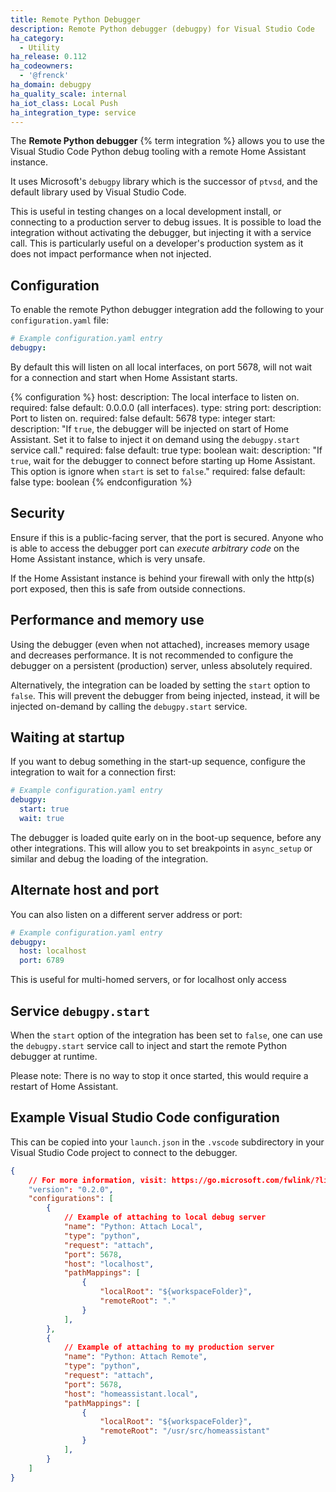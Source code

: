 ```yaml
---
title: Remote Python Debugger
description: Remote Python debugger (debugpy) for Visual Studio Code
ha_category:
  - Utility
ha_release: 0.112
ha_codeowners:
  - '@frenck'
ha_domain: debugpy
ha_quality_scale: internal
ha_iot_class: Local Push
ha_integration_type: service
---
```


The **Remote Python debugger** {% term integration %} allows you to use the Visual Studio Code
Python debug tooling with a remote Home Assistant instance.

It uses Microsoft's `debugpy` library which is the successor of `ptvsd`, and
the default library used by Visual Studio Code.

This is useful in testing changes on a local development install, or connecting
to a production server to debug issues. It is possible to load the integration
without activating the debugger, but injecting it with a service call. This
is particularly useful on a developer's production system as it does not impact
performance when not injected.

## Configuration

To enable the remote Python debugger integration add the following to
your `configuration.yaml` file:

```yaml
# Example configuration.yaml entry
debugpy:
```

By default this will listen on all local interfaces, on port 5678,
will not wait for a connection and start when Home Assistant starts.

{% configuration %}
host:
  description: The local interface to listen on.
  required: false
  default: 0.0.0.0 (all interfaces).
  type: string
port:
  description: Port to listen on.
  required: false
  default: 5678
  type: integer
start:
  description: "If `true`, the debugger will be injected on start of Home Assistant. Set it to false to inject it on demand using the `debugpy.start` service call."
  required: false
  default: true
  type: boolean
wait:
  description: "If `true`, wait for the debugger to connect before starting up Home Assistant. This option is ignore when `start` is set to `false`."
  required: false
  default: false
  type: boolean
{% endconfiguration %}

## Security

Ensure if this is a public-facing server, that the port is secured. Anyone who
is able to access the debugger port can *execute arbitrary code* on the
Home Assistant instance, which is very unsafe.

If the Home Assistant instance is behind your firewall with only the http(s) port
exposed, then this is safe from outside connections.

## Performance and memory use

Using the debugger (even when not attached), increases memory usage and
decreases performance. It is not recommended to configure the debugger on a
persistent (production) server, unless absolutely required.

Alternatively, the integration can be loaded by setting the `start` option
to `false`. This will prevent the debugger from being injected, instead,
it will be injected on-demand by calling the `debugpy.start` service.

## Waiting at startup

If you want to debug something in the start-up sequence, configure the
integration to wait for a connection first:

```yaml
# Example configuration.yaml entry
debugpy:
  start: true
  wait: true
```

The debugger is loaded quite early on in the boot-up sequence, before any other
integrations. This will allow you to set breakpoints in `async_setup` or similar
and debug the loading of the integration.

## Alternate host and port

You can also listen on a different server address or port:

```yaml
# Example configuration.yaml entry
debugpy:
  host: localhost
  port: 6789
```

This is useful for multi-homed servers, or for localhost only access

## Service `debugpy.start`

When the `start` option of the integration has been set to `false`, one can
use the `debugpy.start` service call to inject and start the remote Python
debugger at runtime.

Please note: There is no way to stop it once started, this would require
a restart of Home Assistant.

## Example Visual Studio Code configuration

This can be copied into your `launch.json` in the `.vscode` subdirectory in
your Visual Studio Code project to connect to the debugger.

```json
{
    // For more information, visit: https://go.microsoft.com/fwlink/?linkid=830387
    "version": "0.2.0",
    "configurations": [
        {
            // Example of attaching to local debug server
            "name": "Python: Attach Local",
            "type": "python",
            "request": "attach",
            "port": 5678,
            "host": "localhost",
            "pathMappings": [
                {
                    "localRoot": "${workspaceFolder}",
                    "remoteRoot": "."
                }
            ],
        },
        {
            // Example of attaching to my production server
            "name": "Python: Attach Remote",
            "type": "python",
            "request": "attach",
            "port": 5678,
            "host": "homeassistant.local",
            "pathMappings": [
                {
                    "localRoot": "${workspaceFolder}",
                    "remoteRoot": "/usr/src/homeassistant"
                }
            ],
        }
    ]
}
```
